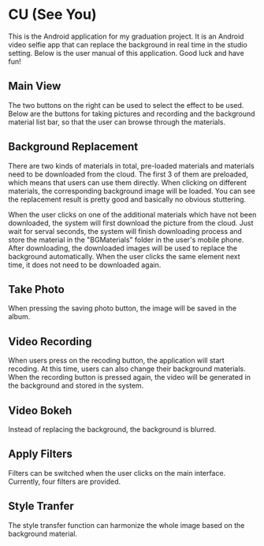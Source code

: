 # CU (See You)

This is the Android application for my graduation project. It is an Android video selfie app that can replace the background in real time in the studio setting. Below is the user manual of this application. Good luck and have fun!

## Main View
The two buttons on the right can be used to select the effect to be used. Below are the buttons for taking pictures and recording and the background material list bar, so that the user can browse through the materials. 


## Background Replacement
There are two kinds of materials in total, pre-loaded materials and materials need to be downloaded from the cloud. The first 3 of them are preloaded, which means that users can use them directly. When clicking on different materials, the corresponding background image will be loaded. You can see the replacement result is pretty good and basically no obvious stuttering.

When the user clicks on one of the additional materials which have not been downloaded, the system will first download the picture from the cloud. Just wait for serval seconds, the system will finish downloading process and store the material in the "BGMaterials" folder in the user's mobile phone. After downloading, the downloaded images will be used to replace the background automatically. When the user clicks the same element next time, it does not need to be downloaded again.

## Take Photo
When pressing the saving photo button, the image will be saved in the album. 

## Video Recording
When users press on the recoding button, the application will start recoding. At this time, users can also change their background materials. When the recording button is pressed again, the video will be generated in the background and stored in the system.

## Video Bokeh
Instead of replacing the background, the background is blurred.

## Apply Filters
Filters can be switched when the user clicks on the main interface. Currently, four filters are provided.

## Style Tranfer
The style transfer function can harmonize the whole image based on the background material.

